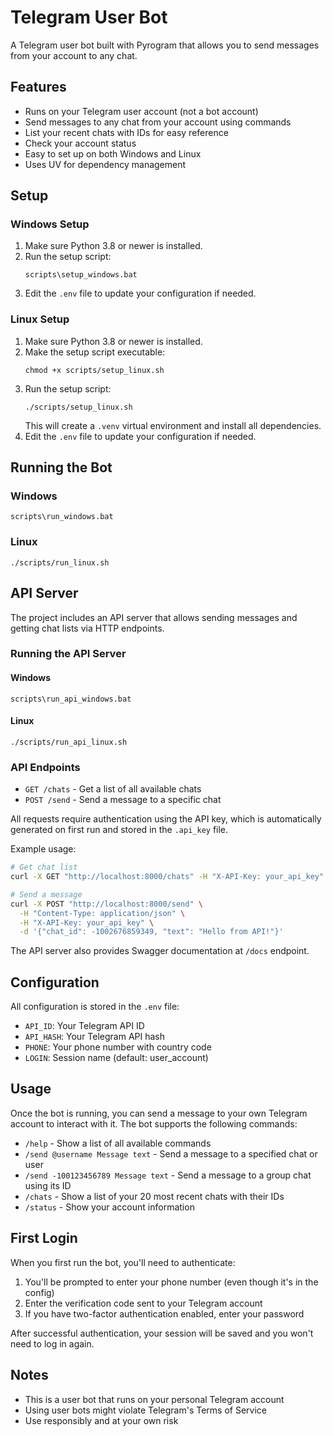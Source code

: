 # Telegram User Bot

A Telegram user bot built with Pyrogram that allows you to send messages from your account to any chat.

## Features

- Runs on your Telegram user account (not a bot account)
- Send messages to any chat from your account using commands
- List your recent chats with IDs for easy reference
- Check your account status
- Easy to set up on both Windows and Linux
- Uses UV for dependency management

## Setup

### Windows Setup

1. Make sure Python 3.8 or newer is installed.
2. Run the setup script:
   ```
   scripts\setup_windows.bat
   ```
3. Edit the `.env` file to update your configuration if needed.

### Linux Setup

1. Make sure Python 3.8 or newer is installed.
2. Make the setup script executable:
   ```
   chmod +x scripts/setup_linux.sh
   ```
3. Run the setup script:
   ```
   ./scripts/setup_linux.sh
   ```
   This will create a `.venv` virtual environment and install all dependencies.
4. Edit the `.env` file to update your configuration if needed.

## Running the Bot

### Windows
```
scripts\run_windows.bat
```

### Linux
```
./scripts/run_linux.sh
```

## API Server

The project includes an API server that allows sending messages and getting chat lists via HTTP endpoints.

### Running the API Server

#### Windows
```
scripts\run_api_windows.bat
```

#### Linux
```
./scripts/run_api_linux.sh
```

### API Endpoints

- `GET /chats` - Get a list of all available chats
- `POST /send` - Send a message to a specific chat

All requests require authentication using the API key, which is automatically generated on first run and stored in the `.api_key` file.

Example usage:

```bash
# Get chat list
curl -X GET "http://localhost:8000/chats" -H "X-API-Key: your_api_key"

# Send a message
curl -X POST "http://localhost:8000/send" \
  -H "Content-Type: application/json" \
  -H "X-API-Key: your_api_key" \
  -d '{"chat_id": -1002676859349, "text": "Hello from API!"}'
```

The API server also provides Swagger documentation at `/docs` endpoint.

## Configuration

All configuration is stored in the `.env` file:

- `API_ID`: Your Telegram API ID
- `API_HASH`: Your Telegram API hash
- `PHONE`: Your phone number with country code
- `LOGIN`: Session name (default: user_account)

## Usage

Once the bot is running, you can send a message to your own Telegram account to interact with it. The bot supports the following commands:

- `/help` - Show a list of all available commands
- `/send @username Message text` - Send a message to a specified chat or user
- `/send -100123456789 Message text` - Send a message to a group chat using its ID
- `/chats` - Show a list of your 20 most recent chats with their IDs
- `/status` - Show your account information

## First Login

When you first run the bot, you'll need to authenticate:

1. You'll be prompted to enter your phone number (even though it's in the config)
2. Enter the verification code sent to your Telegram account
3. If you have two-factor authentication enabled, enter your password

After successful authentication, your session will be saved and you won't need to log in again.

## Notes

- This is a user bot that runs on your personal Telegram account
- Using user bots might violate Telegram's Terms of Service
- Use responsibly and at your own risk